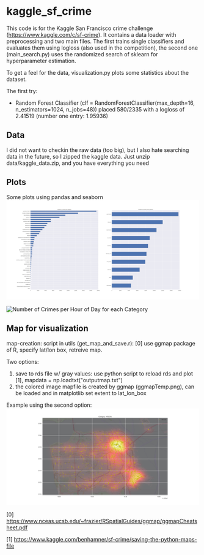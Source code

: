 # kaggle_sf_crime

This code is for the Kaggle San Francisco crime challenge (https://www.kaggle.com/c/sf-crime).
It contains a data loader with preprocessing and two main files.
The first trains single classifiers and evaluates them using logloss (also used in the competition), the second one (main_search.py) uses the randomized search of sklearn for hyperparameter estimation.

To get a feel for the data, visualization.py plots some statistics about the dataset.

The first try:
- Random Forest Classifier (clf = RandomForestClassifier(max_depth=16, n_estimators=1024, n_jobs=48)) placed 580/2335 with a logloss of 2.41519 (number one entry: 1.95936)

## Data
I did not want to checkin the raw data (too big), but I also hate searching data in the future,
so I zipped the kaggle data. Just unzip data/kaggle_data.zip, and you have everything you need

## Plots
Some plots using pandas and seaborn
![Global stats](https://github.com/TobiasWeis/kaggle_sf_crime/raw/master/data/plot_global.png)

![Number of Crimes per Hour of Day for each Category](https://github.com/TobiasWeis/kaggle_sf_crime/raw/master/data/plot_hour_category)

## Map for visualization
map-creation: script in utils (get_map_and_save.r): [0]
use ggmap package of R, specify lat/lon box,
retreive map.

Two options:
1) save to rds file w/ gray values: use python script to reload rds and plot [1], mapdata = np.loadtxt("outputmap.txt")
2) the colored image mapfile is created by ggmap (ggmapTemp.png), can be loaded and in matplotlib set extent to lat_lon_box 

Example using the second option:
![Map plot for a specific category with Kernel Density as Heatmap](https://github.com/TobiasWeis/kaggle_sf_crime/raw/master/data/map_arson.png)

[0] https://www.nceas.ucsb.edu/~frazier/RSpatialGuides/ggmap/ggmapCheatsheet.pdf

[1] https://www.kaggle.com/benhamner/sf-crime/saving-the-python-maps-file
